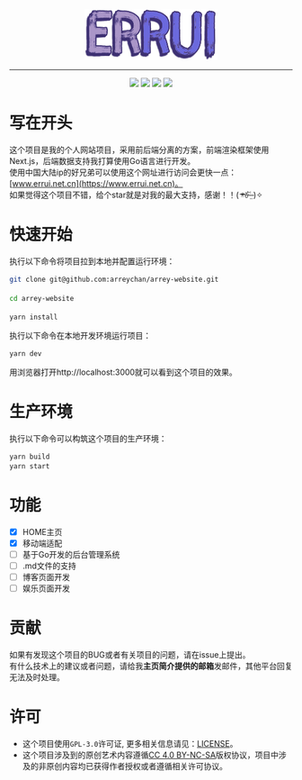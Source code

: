 <div align="center">
 <img  src="../public/logo.png" height="90" />
 <hr/>
  <img src="https://img.shields.io/badge/node-16.16.0-%23228b22?style=flat-square&logo=node.js" />
  <img src="https://img.shields.io/github/package-json/dependency-version/arreychan/arrey-website/next?color=f0ffff&logo=next.js&style=flat-square" />
   <img src="https://img.shields.io/github/package-json/dependency-version/arreychan/arrey-website/react?color=%231bbbe9&logo=react&style=flat-square" />
 <img src="https://img.shields.io/github/license/arreychan/arrey-website?color=6770e5&style=flat-square" />
</div>

# 写在开头

这个项目是我的个人网站项目，采用前后端分离的方案，前端渲染框架使用Next.js，后端数据支持我打算使用Go语言进行开发。<br />
使用中国大陆ip的好兄弟可以使用这个网址进行访问会更快一点：[www.errui.net.cn](https://www.errui.net.cn)。<br />
如果觉得这个项目不错，给个star就是对我的最大支持，感谢！！( ᵒ̴̶̷̤ꈊ˂̶̤̀ )✧

# 快速开始

执行以下命令将项目拉到本地并配置运行环境：

```bash
git clone git@github.com:arreychan/arrey-website.git

cd arrey-website

yarn install
```

执行以下命令在本地开发环境运行项目：

```bash
yarn dev
```

用浏览器打开http://localhost:3000就可以看到这个项目的效果。

# 生产环境

执行以下命令可以构筑这个项目的生产环境：

```bash 
yarn build 
yarn start
```

# 功能

- [x] HOME主页
- [x] 移动端适配
- [ ] 基于Go开发的后台管理系统
- [ ] .md文件的支持
- [ ] 博客页面开发
- [ ] 娱乐页面开发

# 贡献

如果有发现这个项目的BUG或者有关项目的问题，请在issue上提出。<br />
有什么技术上的建议或者问题，请给我**主页简介提供的邮箱**发邮件，其他平台回复无法及时处理。

# 许可

- 这个项目使用`GPL-3.0`许可证, 更多相关信息请见：[LICENSE](./License)。
- 这个项目涉及到的原创艺术内容遵循[CC 4.0 BY-NC-SA](http://creativecommons.org/licenses/by-nc-sa/4.0/)版权协议，项目中涉及的非原创内容均已获得作者授权或者遵循相关许可协议。


